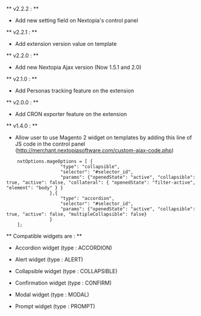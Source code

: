 **
v2.2.2 :
**

* Add new setting field on Nextopia's control panel

**
v2.2.1 :
**

* Add extension version value on template

**
v2.2.0 :
**

* Add new Nextopia Ajax version (Now 1.5.1 and 2.0)

**
v2.1.0 :
**

* Add Personas tracking feature on the extension 

**
v2.0.0 :
**

* Add CRON exporter feature on the extension 

**
v1.4.0 :
**

* Allow user to use Magento 2 widget on templates by adding this line of JS code in the control panel 
(http://merchant.nextopiasoftware.com/custom-ajax-code.php)

```
    nxtOptions.mageOptions = [ {
                    "type": "collapsible",
                    "selector": "#selector_id",
                    "params": {"openedState": "active", "collapsible": true, "active": false, "collateral": { "openedState": "filter-active", "element": "body" } }
                },{
                    "type": "accordion",
                    "selector": "#selector_id",
                    "params": {"openedState": "active", "collapsible": true, "active": false, "multipleCollapsible": false}
                }
    ];

```

**
Compatible widgets are :
**

* Accordion widget (type : ACCORDION)

* Alert widget (type : ALERT)

* Collapsible widget (type : COLLAPSIBLE)

* Confirmation widget (type : CONFIRM)

* Modal widget (type : MODAL)

* Prompt widget (type : PROMPT)

